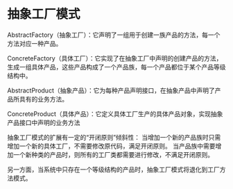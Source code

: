 # 抽象工厂模式

AbstractFactory（抽象工厂）：它声明了一组用于创建一族产品的方法，每一个方法对应一种产品。

ConcreteFactory（具体工厂）：它实现了在抽象工厂中声明的创建产品的方法，生成一组具体产品，这些产品构成了一个产品族，每一个产品都位于某个产品等级结构中。

AbstractProduct（抽象产品）：它为每种产品声明接口，在抽象产品中声明了产品所具有的业务方法。

ConcreteProduct（具体产品）：它定义具体工厂生产的具体产品对象，实现抽象产品接口中声明的业务方法

抽象工厂模式的扩展有一定的“开闭原则”倾斜性：
当增加一个新的产品族时只需增加一个新的具体工厂，不需要修改原代码，满足开闭原则。
当产品族中需要增加一个新种类的产品时，则所有的工厂类都需要进行修改，不满足开闭原则。

另一方面，当系统中只存在一个等级结构的产品时，抽象工厂模式将退化到工厂方法模式。